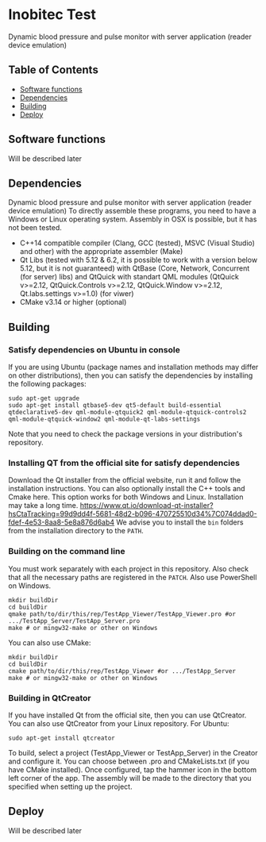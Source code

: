 # Inobitec Test
Dynamic blood pressure and pulse monitor with server application (reader device emulation)

## Table of Contents
- [Software functions](#software_functions)
- [Dependencies](#dependencies)
- [Building](#building)
- [Deploy](#deploy)

<a name="#software_functions"></a>
## Software functions
Will be described later

<a name="dependencies"></a>
## Dependencies
Dynamic blood pressure and pulse monitor with server application (reader device emulation)
To directly assemble these programs, you need to have a Windows or Linux operating system. Assembly in OSX is possible, but it has not been tested.
* C++14 compatible compiler (Clang, GCC (tested), MSVC (Visual Studio) and other) with the appropriate assembler (Make)
* Qt Libs (tested with 5.12 & 6.2, it is possible to work with a version below 5.12, but it is not guaranteed) with QtBase (Core, Network, Concurrent (for server) libs) and QtQuick with standart QML modules (QtQuick v>=2.12, QtQuick.Controls v>=2.12, QtQuick.Window v>=2.12, Qt.labs.settings v>=1.0) (for viwer)
* CMake v3.14 or higher (optional)

<a name="building"></a>
## Building
### Satisfy dependencies on Ubuntu in console
If you are using Ubuntu (package names and installation methods may differ on other distributions), then you can satisfy the dependencies by installing the following packages:
```
sudo apt-get upgrade
sudo apt-get install qtbase5-dev qt5-default build-essential qtdeclarative5-dev qml-module-qtquick2 qml-module-qtquick-controls2 qml-module-qtquick-window2 qml-module-qt-labs-settings
```
Note that you need to check the package versions in your distribution's repository.
### Installing QT from the official site for satisfy dependencies
Download the Qt installer from the official website, run it and follow the installation instructions. You can also optionally install the C++ tools and Cmake here. This option works for both Windows and Linux. Installation may take a long time.
<https://www.qt.io/download-qt-installer?hsCtaTracking=99d9dd4f-5681-48d2-b096-470725510d34%7C074ddad0-fdef-4e53-8aa8-5e8a876d6ab4>
We advise you to install the `bin` folders from the installation directory to the `PATH`.
### Building on the command line 
You must work separately with each project in this repository. Also check that all the necessary paths are registered in the `PATCH`. Also use PowerShell on Windows.
```
mkdir buildDir
cd buildDir
qmake path/to/dir/this/rep/TestApp_Viewer/TestApp_Viewer.pro #or .../TestApp_Server/TestApp_Server.pro
make # or mingw32-make or other on Windows 
```
You can also use CMake:
```
mkdir buildDir
cd buildDir
cmake path/to/dir/this/rep/TestApp_Viewer #or .../TestApp_Server
make # or mingw32-make or other on Windows 
```
### Building in QtCreator
If you have installed Qt from the official site, then you can use QtCreator. You can also use QtCreator from your Linux repository. For Ubuntu:
```
sudo apt-get install qtcreator
```
To build, select a project (TestApp_Viewer or TestApp_Server) in the Creator and configure it. You can choose between .pro and CMakeLists.txt (if you have CMake installed). Once configured, tap the hammer icon in the bottom left corner of the app. The assembly will be made to the directory that you specified when setting up the project.

<a name="#deploy"></a>
## Deploy
Will be described later
